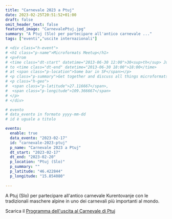 ```yaml
---
title: "Carnevale 2023 a Ptuj"
date: 2023-02-25T20:51:52+01:00
draft: false
omit_header_text: false
featured_image: "CarnevalePtuj.jpg"
summary: "A Ptuj (Slo) per partecipare all'antico carnevale ..."
tags: ["eventi","uscite internazionali"]

# <div class="h-event">
# <h1 class="p-name">Microformats Meetup</h1>
# <p>From 
# <time class="dt-start" datetime="2013-06-30 12:00">30<sup>th</sup> June 2013, 12:00</time>
# to <time class="dt-end" datetime="2013-06-30 18:00">18:00</time>
# at <span class="p-location">Some bar in SF</span></p>
# <p class="p-summary">Get together and discuss all things microformats-related.</p>
# <p class="h-geo">
#  <span class="p-latitude">27.116667</span>,
#  <span class="p-longitude">109.366667</span>
# </p>
# </div>

# evento 
# data_evento in formato yyyy-mm-dd
# id è uguale a titolo

evento:
  enable: true
  data_evento: "2023-02-17"
  id: "carnevale-2023-ptuj"
  p_name: "Carnevale 2023 a Ptuj"
  dt_start: "2023-02-17"
  dt_end: "2023-02-20"
  p_location: "Ptuj (Slo)"
  p_summary: ""
  p_latitude: "46.422844" 
  p_longitude: "15.854080"
  
---
```


A Ptuj (Slo) per partecipare all'antico carnevale Kurentovanje con le tradizionali maschere alpine in uno dei carnevali più importanti al mondo.

Scarica il [Programma dell'uscita al Carnevale di Ptuj](ProgrammaCarnevaleAPtuj.pdf)